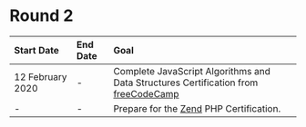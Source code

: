 # Round 2

<!--TODO: Provide rationale for picking these particular goals -->
| **Start Date**   | **End Date** | **Goal**                                                                                                           |
| :--------------- | :----------- | :----------------------------------------------------------------------------------------------------------------- |
| 12 February 2020 | -            | Complete JavaScript Algorithms and Data Structures Certification from [freeCodeCamp](https://www.freecodecamp.org) |
| -                | -            | Prepare for the [Zend](https://www.zend.com/training/php-certification-exam) PHP Certification.                    |
